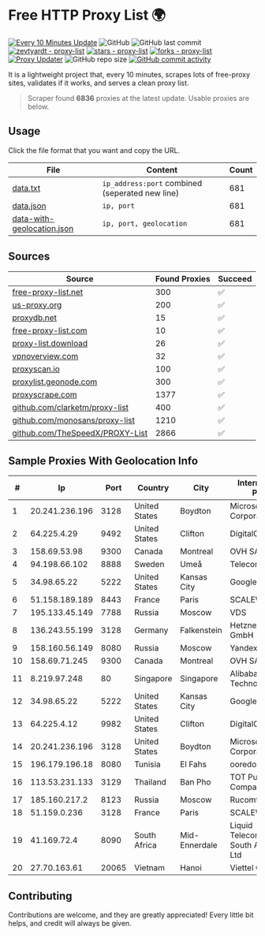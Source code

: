 
# Free HTTP Proxy List 🌍

[![Every 10 Minutes Update](https://github.com/mertguvencli/http-proxy-list/actions/workflows/main.yml/badge.svg?branch=main)](https://github.com/mertguvencli/http-proxy-list/actions/workflows/main.yml)
![GitHub](https://img.shields.io/github/license/mertguvencli/http-proxy-list)
![GitHub last commit](https://img.shields.io/github/last-commit/mertguvencli/http-proxy-list)
[![zevtyardt - proxy-list](https://img.shields.io/static/v1?label=zevtyardt&message=proxy-list&color=blue&logo=github)](https://github.com/zevtyardt/proxy-list "Go to GitHub repo")
[![stars - proxy-list](https://img.shields.io/github/stars/zevtyardt/proxy-list?style=social)](https://github.com/zevtyardt/proxy-list)
[![forks - proxy-list](https://img.shields.io/github/forks/zevtyardt/proxy-list?style=social)](https://github.com/zevtyardt/proxy-list)
[![Proxy Updater](https://github.com/zevtyardt/proxy-list/workflows/Proxy%20Updater/badge.svg)](https://github.com/zevtyardt/proxy-list/actions?query=workflow:"Proxy+Updater")
![GitHub repo size](https://img.shields.io/github/repo-size/zevtyardt/proxy-list)
[![GitHub commit activity](https://img.shields.io/github/commit-activity/m/zevtyardt/proxy-list?logo=commits)](https://github.com/zevtyardt/proxy-list/commits/main)

It is a lightweight project that, every 10 minutes, scrapes lots of free-proxy sites, validates if it works, and serves a clean proxy list.

> Scraper found **6836** proxies at the latest update. Usable proxies are below.

## Usage

Click the file format that you want and copy the URL.

|File|Content|Count|
|----|-------|-----|
|[data.txt](https://raw.githubusercontent.com/mertguvencli/http-proxy-list/main/proxy-list/data.txt)|`ip_address:port` combined (seperated new line)|681|
|[data.json](https://raw.githubusercontent.com/mertguvencli/http-proxy-list/main/proxy-list/data.json)|`ip, port`|681|
|[data-with-geolocation.json](https://raw.githubusercontent.com/mertguvencli/http-proxy-list/main/proxy-list/data-with-geolocation.json)|`ip, port, geolocation`|681|

## Sources

|Source|Found Proxies|Succeed|
|------|-------------|-------|
|[free-proxy-list.net](https://free-proxy-list.net)|300|✅|
|[us-proxy.org](https://www.us-proxy.org)|200|✅|
|[proxydb.net](http://proxydb.net)|15|✅|
|[free-proxy-list.com](https://free-proxy-list.com/?page=&port=&type%5B%5D=http&type%5B%5D=https&up_time=0&search=Search)|10|✅|
|[proxy-list.download](https://www.proxy-list.download/HTTP)|26|✅|
|[vpnoverview.com](https://vpnoverview.com/privacy/anonymous-browsing/free-proxy-servers)|32|✅|
|[proxyscan.io](https://www.proxyscan.io)|100|✅|
|[proxylist.geonode.com](https://proxylist.geonode.com/api/proxy-list?limit=300&page=1&sort_by=lastChecked&sort_type=desc&protocols=http,https)|300|✅|
|[proxyscrape.com](https://api.proxyscrape.com/v2/?request=displayproxies&protocol=http&timeout=10000&country=all&ssl=all&anonymity=all)|1377|✅|
|[github.com/clarketm/proxy-list](https://raw.githubusercontent.com/clarketm/proxy-list/master/proxy-list-raw.txt)|400|✅|
|[github.com/monosans/proxy-list](https://raw.githubusercontent.com/monosans/proxy-list/main/proxies/http.txt)|1210|✅|
|[github.com/TheSpeedX/PROXY-List](https://raw.githubusercontent.com/TheSpeedX/PROXY-List/master/http.txt)|2866|✅|


## Sample Proxies With Geolocation Info

|#|Ip|Port|Country|City|Internet Service Provider|
|-|--|----|-------|----|-------------------------|
|1|20.241.236.196|3128|United States|Boydton|Microsoft Corporation|
|2|64.225.4.29|9492|United States|Clifton|DigitalOcean, LLC|
|3|158.69.53.98|9300|Canada|Montreal|OVH SAS|
|4|94.198.66.102|8888|Sweden|Umeå|Telecom3|
|5|34.98.65.22|5222|United States|Kansas City|Google LLC|
|6|51.158.189.189|8443|France|Paris|SCALEWAY|
|7|195.133.45.149|7788|Russia|Moscow|VDS|
|8|136.243.55.199|3128|Germany|Falkenstein|Hetzner Online GmbH|
|9|158.160.56.149|8080|Russia|Moscow|Yandex.Cloud LLC|
|10|158.69.71.245|9300|Canada|Montreal|OVH SAS|
|11|8.219.97.248|80|Singapore|Singapore|Alibaba (US) Technology Co., Ltd.|
|12|34.98.65.22|5222|United States|Kansas City|Google LLC|
|13|64.225.4.12|9982|United States|Clifton|DigitalOcean, LLC|
|14|20.241.236.196|3128|United States|Boydton|Microsoft Corporation|
|15|196.179.196.18|8080|Tunisia|El Fahs|ooredoo TN|
|16|113.53.231.133|3129|Thailand|Ban Pho|TOT Public Company Limited|
|17|185.160.217.2|8123|Russia|Moscow|Rucomtech LLC|
|18|51.159.0.236|3128|France|Paris|SCALEWAY|
|19|41.169.72.4|8090|South Africa|Mid-Ennerdale|Liquid Telecommunications South Africa (Pty) Ltd|
|20|27.70.163.61|20065|Vietnam|Hanoi|Viettel Group|



## Contributing

Contributions are welcome, and they are greatly appreciated! Every
little bit helps, and credit will always be given.

